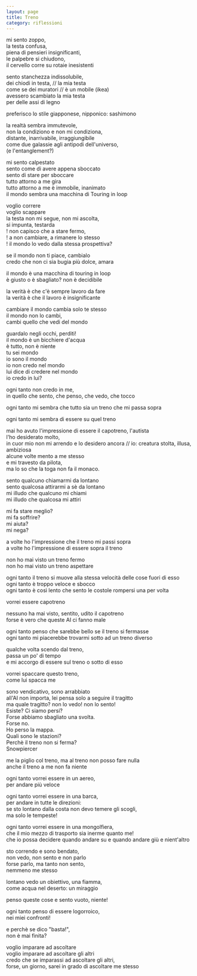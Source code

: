 ```yaml
--- 
layout: page
title: Treno
category: riflessioni
---
```


mi sento zoppo,  
la testa confusa,  
piena di pensieri insignificanti,  
le palpebre si chiudono,  
il cervello corre su rotaie inesistenti  
  
sento stanchezza indissolubile,  
dei chiodi in testa,				// la mia testa  
come se dei muratori				// è un mobile (ikea)  
avessero scambiato la mia testa  
per delle assi di legno  
  
preferisco lo stile giapponese, nipponico: sashimono  
  
la realtà sembra immutevole,  
non la condiziono e non mi condiziona,  
distante, inarrivabile, irraggiungibile  
come due galassie agli antipodi dell'universo,  
(e l'entanglement?)  
  
mi sento calpestato  
sento come di avere appena sboccato  
sento di stare per sboccare  
tutto attorno a me gira  
tutto attorno a me è immobile, inanimato  
il mondo sembra una macchina di Touring in loop  
  
voglio correre  
voglio scappare  
la testa non mi segue, non mi ascolta,  
si impunta, testarda  
! non capisco che a stare fermo,  
! a non cambiare, a rimanere lo stesso  
! il mondo lo vedo dalla stessa prospettiva?  
  
se il mondo non ti piace, cambialo  
credo che non ci sia bugia più dolce, amara  
  
il mondo è una macchina di touring in loop  
è giusto o è sbagliato? non è decidibile  
  
la verità è che c'è sempre lavoro da fare  
la verità è che il lavoro è insignificante  
  
cambiare il mondo cambia solo te stesso  
il mondo non lo cambi,  
cambi quello che vedi del mondo  
  
guardalo negli occhi, perditi!  
il mondo è un bicchiere d'acqua  
è tutto, non è niente  
tu sei mondo  
io sono il mondo  
io non credo nel mondo  
lui dice di credere nel mondo  
io credo in lui?  
  
ogni tanto non credo in me,  
in quello che sento, che penso, che vedo, che tocco  

ogni tanto mi sembra che tutto sia un treno che mi passa sopra  
  
ogni tanto mi sembra di essere su quel treno  
  
mai ho avuto l'impressione di essere il capotreno, l'autista  
l'ho desiderato molto,  
in cuor mio non mi arrendo e lo desidero ancora	// io: creatura stolta, illusa, ambiziosa  
alcune volte mento a me stesso  
e mi travesto da pilota,  
ma lo so che la toga non fa il monaco.  
  
sento qualcuno chiamarmi da lontano  
sento qualcosa attirarmi a sè da lontano  
mi illudo che qualcuno mi chiami  
mi illudo che qualcosa mi attiri  
  
mi fa stare meglio?  
mi fa soffrire?  
mi aiuta?  
mi nega?  
  
a volte ho l'impressione che il treno mi passi sopra  
a volte ho l'impressione di essere sopra il treno  
  
non ho mai visto un treno fermo  
non ho mai visto un treno aspettare  
  
ogni tanto il treno si muove alla stessa velocità delle cose fuori di esso  
ogni tanto è troppo veloce e sbocco  
ogni tanto è così lento che sento le costole rompersi una per volta  
  
vorrei essere capotreno  
  
nessuno ha mai visto, sentito, udito il capotreno  
forse è vero che queste AI ci fanno male  
  
ogni tanto penso che sarebbe bello se il treno si fermasse  
ogni tanto mi piacerebbe trovarmi sotto ad un treno diverso  
  
qualche volta scendo dal treno,  
passa un po' di tempo  
e mi accorgo di essere sul treno o sotto di esso  
  
vorrei spaccare questo treno,  
come lui spacca me  
  
sono vendicativo, sono arrabbiato  
all'AI non importa, lei pensa solo a seguire il tragitto  
ma quale tragitto? non lo vedo! non lo sento!  
Esiste? Ci siamo persi?  
Forse abbiamo sbagliato una svolta.  
Forse no.  
Ho perso la mappa.  
Quali sono le stazioni?  
Perchè il treno non si ferma?  
Snowpiercer  

me la piglio col treno, ma al treno non posso fare nulla  
anche il treno a me non fa niente  
  
ogni tanto vorrei essere in un aereo,  
per andare più veloce  
  
ogni tanto vorrei essere in una barca,  
per andare in tutte le direzioni:   
se sto lontano dalla costa non devo temere gli scogli,  
ma solo le tempeste!  
  
ogni tanto vorrei essere in una mongolfiera,  
che il mio mezzo di trasporto sia inerme quanto me!  
che io possa decidere quando andare su e quando andare giù e nient'altro  
  
sto correndo e sono bendato,  
non vedo, non sento e non parlo  
forse parlo, ma tanto non sento,  
nemmeno me stesso  
  
lontano vedo un obiettivo, una fiamma,  
come acqua nel deserto: un miraggio  
  
penso queste cose e sento vuoto, niente!  
  
ogni tanto penso di essere logorroico,  
nei miei confronti!  
  
e perchè se dico "basta!",  
non è mai finita?  
  
voglio imparare ad ascoltare  
voglio imparare ad ascoltare gli altri  
credo che se imparassi ad ascoltare gli altri,  
forse, un giorno, sarei in grado di ascoltare me stesso  
